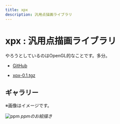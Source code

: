 ```yaml
---
title: xpx
description: 汎用点描画ライブラリ
---
```


<script>
  import ppm from "./ppm.png"
</script>

# xpx : 汎用点描画ライブラリ

やろうとしているのはOpenGL的なことです。多分。

- [GitHub](https://github.com/yamader/xpx)
<!-- https://github.com/yamader/xpx/archive/refs/tags/v0.1.tar.gz -->
- [xpx-0.1.tgz](/assets/xpx-0.1.tgz)

## ギャラリー

※画像はイメージです。

![ppm]({ppm})
*ppmのお絵描き*
